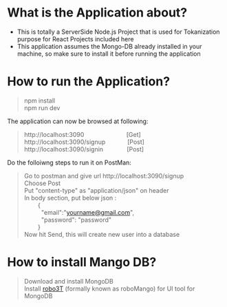 # What is the Application about? </br>
- This is totally a ServerSide Node.js Project that is used for Tokanization purpose for React Projects included here </br>
- This application assumes the Mongo-DB already installed in your machine, so make sure to install it before running the application </br>

# How to run the Application? </br>
> npm install </br>
> npm run dev </br>

The application can now be browsed at following: </br>
> http://localhost:3090 &nbsp;&nbsp;&nbsp;&nbsp;&nbsp;&nbsp;&nbsp;&nbsp;&nbsp;&nbsp;&nbsp;&nbsp;&nbsp;&nbsp;&nbsp;&nbsp;&nbsp;&nbsp;&nbsp;&nbsp;&nbsp;&nbsp;&nbsp; [Get] </br>
> http://localhost:3090/signup &nbsp;&nbsp;&nbsp;&nbsp;&nbsp;&nbsp;&nbsp;&nbsp;&nbsp;&nbsp;&nbsp; [Post] </br>
> http://localhost:3090/signin  &nbsp;&nbsp;&nbsp;&nbsp;&nbsp;&nbsp;&nbsp;&nbsp;&nbsp;&nbsp;&nbsp;&nbsp;  [Post] </br>

Do the folloiwng steps to run it on PostMan: </br>
> Go to postman and give url http://localhost:3090/signup </br>
> Choose Post </br>
> Put "content-type"  as "application/json" on header </br>
> In body section, put below json : </br>
    &nbsp;&nbsp;&nbsp;&nbsp;&nbsp;&nbsp;&nbsp;&nbsp;{ </br>
      &nbsp;&nbsp;&nbsp;&nbsp;&nbsp;&nbsp;&nbsp;&nbsp;&nbsp;&nbsp;"email":"yourname@gmail.com", </br>
      &nbsp;&nbsp;&nbsp;&nbsp;&nbsp;&nbsp;&nbsp;&nbsp;&nbsp;&nbsp;"password": "password" </br>
    &nbsp;&nbsp;&nbsp;&nbsp;&nbsp;&nbsp;&nbsp;&nbsp;} </br>
>Now hit Send, this will create new user into a database </br>

# How to install Mango DB? </br>
> Download and install MongoDB  </br>
> Install <a href="https://robomongo.org/">robo3T</a> (formally known as roboMango) for UI tool for MongoDB </br>
